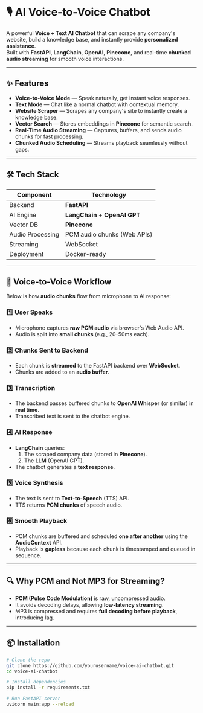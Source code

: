 # 🎙️ AI Voice-to-Voice Chatbot

A powerful **Voice + Text AI Chatbot** that can scrape any company's website, build a knowledge base, and instantly provide **personalized assistance**.  
Built with **FastAPI**, **LangChain**, **OpenAI**, **Pinecone**, and real-time **chunked audio streaming** for smooth voice interactions.

---

## ✨ Features

- **Voice-to-Voice Mode** — Speak naturally, get instant voice responses.
- **Text Mode** — Chat like a normal chatbot with contextual memory.
- **Website Scraper** — Scrapes any company's site to instantly create a knowledge base.
- **Vector Search** — Stores embeddings in **Pinecone** for semantic search.
- **Real-Time Audio Streaming** — Captures, buffers, and sends audio chunks for fast processing.
- **Chunked Audio Scheduling** — Streams playback seamlessly without gaps.

---

## 🛠️ Tech Stack

| Component  | Technology |
|------------|------------|
| Backend    | **FastAPI** |
| AI Engine  | **LangChain** + **OpenAI GPT** |
| Vector DB  | **Pinecone** |
| Audio Processing | PCM audio chunks (Web APIs) |
| Streaming  | WebSocket |
| Deployment | Docker-ready |

---

## 📡 Voice-to-Voice Workflow

Below is how **audio chunks** flow from microphone to AI response:

### 1️⃣ User Speaks
- Microphone captures **raw PCM audio** via browser's Web Audio API.
- Audio is split into **small chunks** (e.g., 20–50ms each).

### 2️⃣ Chunks Sent to Backend
- Each chunk is **streamed** to the FastAPI backend over **WebSocket**.
- Chunks are added to an **audio buffer**.

### 3️⃣ Transcription
- The backend passes buffered chunks to **OpenAI Whisper** (or similar) in **real time**.
- Transcribed text is sent to the chatbot engine.

### 4️⃣ AI Response
- **LangChain** queries:
  1. The scraped company data (stored in **Pinecone**).
  2. The **LLM** (OpenAI GPT).
- The chatbot generates a **text response**.

### 5️⃣ Voice Synthesis
- The text is sent to **Text-to-Speech** (TTS) API.
- TTS returns **PCM chunks** of speech audio.

### 6️⃣ Smooth Playback
- PCM chunks are buffered and scheduled **one after another** using the **AudioContext** API.
- Playback is **gapless** because each chunk is timestamped and queued in sequence.

---

## 🔍 Why PCM and Not MP3 for Streaming?
- **PCM (Pulse Code Modulation)** is raw, uncompressed audio.
- It avoids decoding delays, allowing **low-latency streaming**.
- MP3 is compressed and requires **full decoding before playback**, introducing lag.

---

## 📦 Installation

```bash
# Clone the repo
git clone https://github.com/yourusername/voice-ai-chatbot.git
cd voice-ai-chatbot

# Install dependencies
pip install -r requirements.txt

# Run FastAPI server
uvicorn main:app --reload
